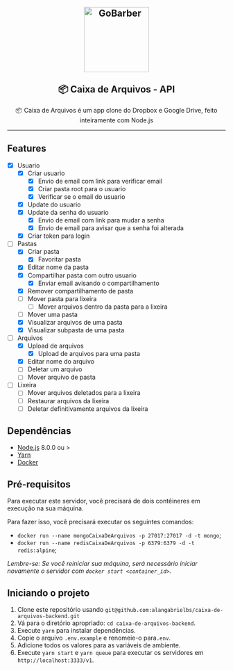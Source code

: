 <h2 align="center">
<br>
  <img src="https://i.imgur.com/tuJpFR6.png" alt="GoBarber" width="150">
<br>
<br>
📦 Caixa de Arquivos - API
</h2>

<p align="center">📦 Caixa de Arquivos é um app clone do Dropbox e Google Drive, feito inteiramente com Node.js</p>

<hr />

## Features

- [x] Usuario
  - [x] Criar usuario
    - [x] Envio de email com link para verificar email
    - [x] Criar pasta root para o usuario
    - [x] Verificar se o email do usuario
  - [x] Update do usuario
  - [x] Update da senha do usuario
    - [x] Envio de email com link para mudar a senha
    - [x] Envio de email para avisar que a senha foi alterada
  - [x] Criar token para login
- [ ] Pastas
  - [x] Criar pasta
    - [x] Favoritar pasta
  - [x] Editar nome da pasta
  - [x] Compartilhar pasta com outro usuario
    - [x] Enviar email avisando o compartilhamento
  - [x] Remover compartilhamento de pasta
  - [ ] Mover pasta para lixeira
    - [ ] Mover arquivos dentro da pasta para a lixeira
  - [ ] Mover uma pasta
  - [x] Visualizar arquivos de uma pasta
  - [x] Visualizar subpasta de uma pasta
- [ ] Arquivos
  - [x] Upload de arquivos
    - [x] Upload de arquivos para uma pasta
  - [x] Editar nome do arquivo
  - [ ] Deletar um arquivo
  - [ ] Mover arquivo de pasta
- [ ] Lixeira
  - [ ] Mover arquivos deletados para a lixeira
  - [ ] Restaurar arquivos da lixeira
  - [ ] Deletar definitivamente arquivos da lixeira

## Dependências

- [Node.js](https://nodejs.org/en/) 8.0.0 ou >
- [Yarn](https://yarnpkg.com/pt-BR/docs/install)
- [Docker](https://www.docker.com/)

## Pré-requisitos

Para executar este servidor, você precisará de dois contêineres em execução na sua máquina.

Para fazer isso, você precisará executar os seguintes comandos:

- `docker run --name mongoCaixaDeArquivos -p 27017:27017 -d -t mongo`;
- `docker run --name redisCaixaDeArquivos -p 6379:6379 -d -t redis:alpine`;

_Lembre-se: Se você reiniciar sua máquina, será necessário iniciar novamente o servidor com `docker start <container_id>`._

## Iniciando o projeto

1. Clone este repositório usando `git@github.com:alangabrielbs/caixa-de-arquivos-backend.git`
2. Vá para o diretório apropriado: `cd caixa-de-arquivos-backend`.<br />
3. Execute `yarn` para instalar dependências.<br />
4. Copie o arquivo `.env.example` e renomeie-o para`.env`.<br/>
5. Adicione todos os valores para as variáveis de ambiente.<br/>
6. Execute `yarn start` e `yarn queue` para executar os servidores em `http://localhost:3333/v1`.
